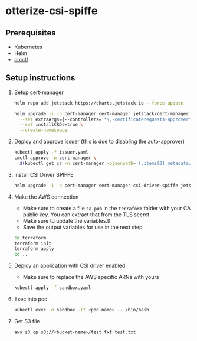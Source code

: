 # otterize-csi-spiffe

## Prerequisites

* Kubernetes
* Helm
* [cmctl](https://cert-manager.io/docs/reference/cmctl/)

## Setup instructions

1. Setup cert-manager

    ```bash
    helm repo add jetstack https://charts.jetstack.io --force-update

    helm upgrade -i -n cert-manager cert-manager jetstack/cert-manager \
      --set extraArgs={--controllers='*\,-certificaterequests-approver'} \
      --set installCRDs=true \
      --create-namespace
    ```

1. Deploy and approve issuer (this is due to disabling the auto-approver)

    ```bash
    kubectl apply -f issuer.yaml
    cmctl approve -n cert-manager \
      $(kubectl get cr -n cert-manager -ojsonpath='{.items[0].metadata.name}')
    ```

1. Install CSI Driver SPIFFE

    ```bash
    helm upgrade -i -n cert-manager cert-manager-csi-driver-spiffe jetstack/cert-manager-csi-driver-spiffe -f values.yaml --wait
    ```

1. Make the AWS connection
      * Make sure to create a file `ca.pub` in the `terraform` folder with your CA public key. You can extract that from the TLS secret.
      * Make sure to update the variables.tf
      * Save the output variables for use in the next step

      ```bash
      cd terraform
      terraform init
      terraform apply
      cd ..
      ```

1. Deploy an application with CSI driver enabled
    * Make sure to replace the AWS specific ARNs with yours

    ```bash
    kubectl apply -f sandbox.yaml
    ```

1. Exec into pod

    ```bash
    kubectl exec -n sandbox -it <pod-name> -- /bin/bash
    ```

1. Get S3 file

    ```bash
    aws s3 cp s3://<bucket-name>/test.txt test.txt
    ```
